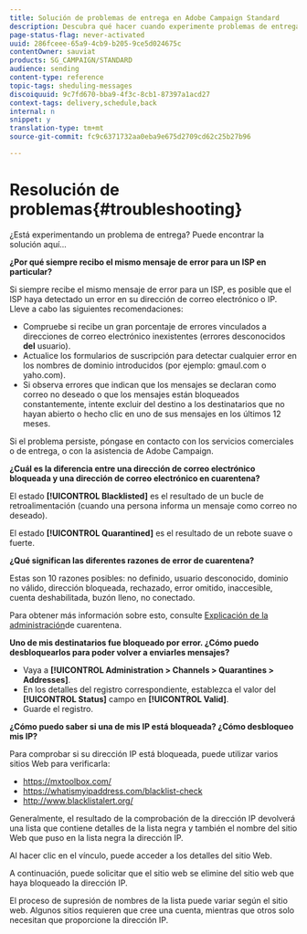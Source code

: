 ```yaml
---
title: Solución de problemas de entrega en Adobe Campaign Standard
description: Descubra qué hacer cuando experimente problemas de entrega con Adobe Campaign Standard.
page-status-flag: never-activated
uuid: 286fceee-65a9-4cb9-b205-9ce5d024675c
contentOwner: sauviat
products: SG_CAMPAIGN/STANDARD
audience: sending
content-type: reference
topic-tags: sheduling-messages
discoiquuid: 9c7fd670-bba9-4f3c-8cb1-87397a1acd27
context-tags: delivery,schedule,back
internal: n
snippet: y
translation-type: tm+mt
source-git-commit: fc9c6371732aa0eba9e675d2709cd62c25b27b96

---
```



# Resolución de problemas{#troubleshooting}

¿Está experimentando un problema de entrega? Puede encontrar la solución aquí...

**¿Por qué siempre recibo el mismo mensaje de error para un ISP en particular?**

Si siempre recibe el mismo mensaje de error para un ISP, es posible que el ISP haya detectado un error en su dirección de correo electrónico o IP. Lleve a cabo las siguientes recomendaciones:
* Compruebe si recibe un gran porcentaje de errores vinculados a direcciones de correo electrónico inexistentes (errores desconocidos **del** usuario).
* Actualice los formularios de suscripción para detectar cualquier error en los nombres de dominio introducidos (por ejemplo: gmaul.com o yaho.com).
* Si observa errores que indican que los mensajes se declaran como correo no deseado o que los mensajes están bloqueados constantemente, intente excluir del destino a los destinatarios que no hayan abierto o hecho clic en uno de sus mensajes en los últimos 12 meses.

Si el problema persiste, póngase en contacto con los servicios comerciales o de entrega, o con la asistencia de Adobe Campaign.

**¿Cuál es la diferencia entre una dirección de correo electrónico bloqueada y una dirección de correo electrónico en cuarentena?**

El estado **[!UICONTROL Blacklisted]** es el resultado de un bucle de retroalimentación (cuando una persona informa un mensaje como correo no deseado).

El estado **[!UICONTROL Quarantined]** es el resultado de un rebote suave o fuerte.

**¿Qué significan las diferentes razones de error de cuarentena?**

Estas son 10 razones posibles: no definido, usuario desconocido, dominio no válido, dirección bloqueada, rechazado, error omitido, inaccesible, cuenta deshabilitada, buzón lleno, no conectado.

Para obtener más información sobre esto, consulte [Explicación de la administración](../../sending/using/understanding-quarantine-management.md)de cuarentena.

**Uno de mis destinatarios fue bloqueado por error. ¿Cómo puedo desbloquearlos para poder volver a enviarles mensajes?**

* Vaya a **[!UICONTROL Administration > Channels > Quarantines > Addresses]**.
* En los detalles del registro correspondiente, establezca el valor del **[!UICONTROL Status]** campo en **[!UICONTROL Valid]**.
* Guarde el registro.

**¿Cómo puedo saber si una de mis IP está bloqueada? ¿Cómo desbloqueo mis IP?**

Para comprobar si su dirección IP está bloqueada, puede utilizar varios sitios Web para verificarla:
* https://mxtoolbox.com/
* https://whatismyipaddress.com/blacklist-check
* http://www.blacklistalert.org/

Generalmente, el resultado de la comprobación de la dirección IP devolverá una lista que contiene detalles de la lista negra y también el nombre del sitio Web que puso en la lista negra la dirección IP.

Al hacer clic en el vínculo, puede acceder a los detalles del sitio Web.

A continuación, puede solicitar que el sitio web se elimine del sitio web que haya bloqueado la dirección IP.

El proceso de supresión de nombres de la lista puede variar según el sitio web. Algunos sitios requieren que cree una cuenta, mientras que otros solo necesitan que proporcione la dirección IP.
